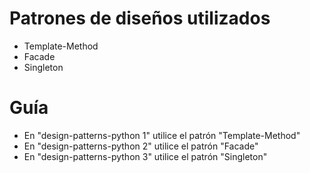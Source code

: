 Patrones de diseños utilizados
=================
* Template-Method
* Facade
* Singleton

Guía
=================
* En "design-patterns-python 1" utilice el patrón "Template-Method"
* En "design-patterns-python 2" utilice el patrón "Facade"
* En "design-patterns-python 3" utilice el patrón "Singleton"

